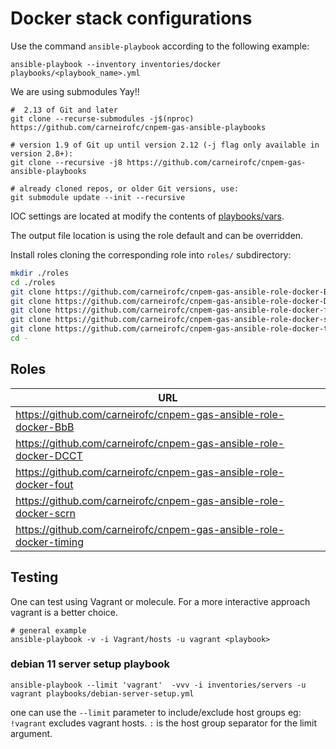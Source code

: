# Docker stack configurations

Use the command `ansible-playbook` according to the following example:

```command
ansible-playbook --inventory inventories/docker playbooks/<playbook_name>.yml
```

We are using submodules Yay!!

```
#  2.13 of Git and later
git clone --recurse-submodules -j$(nproc) https://github.com/carneirofc/cnpem-gas-ansible-playbooks

# version 1.9 of Git up until version 2.12 (-j flag only available in version 2.8+):
git clone --recursive -j8 https://github.com/carneirofc/cnpem-gas-ansible-playbooks

# already cloned repos, or older Git versions, use:
git submodule update --init --recursive
```

IOC settings are located at modify the contents of [playbooks/vars](playbooks/vars).

The output file location is using the role default and can be overridden.

Install roles cloning the corresponding role into `roles/` subdirectory:

```bash
mkdir ./roles
cd ./roles
git clone https://github.com/carneirofc/cnpem-gas-ansible-role-docker-BbB
git clone https://github.com/carneirofc/cnpem-gas-ansible-role-docker-DCCT
git clone https://github.com/carneirofc/cnpem-gas-ansible-role-docker-fout
git clone https://github.com/carneirofc/cnpem-gas-ansible-role-docker-scrn
git clone https://github.com/carneirofc/cnpem-gas-ansible-role-docker-timing
cd -
```

## Roles

| URL                                                                |
| ------------------------------------------------------------------ |
| https://github.com/carneirofc/cnpem-gas-ansible-role-docker-BbB    |
| https://github.com/carneirofc/cnpem-gas-ansible-role-docker-DCCT   |
| https://github.com/carneirofc/cnpem-gas-ansible-role-docker-fout   |
| https://github.com/carneirofc/cnpem-gas-ansible-role-docker-scrn   |
| https://github.com/carneirofc/cnpem-gas-ansible-role-docker-timing |

## Testing
One can test using Vagrant or molecule. For a more interactive approach vagrant is a better choice.

```command
# general example
ansible-playbook -v -i Vagrant/hosts -u vagrant <playbook>
```

### debian 11 server setup playbook
```
ansible-playbook --limit 'vagrant'  -vvv -i inventories/servers -u vagrant playbooks/debian-server-setup.yml
```
one can use the `--limit` parameter to include/exclude host groups eg: `!vagrant` excludes vagrant hosts. `:` is the host group separator for the limit argument.
